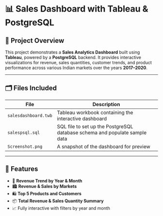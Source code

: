 # 📊 Sales Dashboard with Tableau & PostgreSQL

## 🔧 Project Overview

This project demonstrates a **Sales Analytics Dashboard** built using **Tableau**, powered by a **PostgreSQL** backend. It provides interactive visualizations for revenue, sales quantities, customer trends, and product performance across various Indian markets over the years **2017–2020**.

---

## 🗂 Files Included

| File | Description |
|------|-------------|
| `salesdashboard.twb` | Tableau workbook containing the interactive dashboard |
| `salespsql.sql` | SQL file to set up the PostgreSQL database schema and populate sample data |
| `Screenshot.png` | A snapshot of the dashboard for preview |

---

## 📌 Features

- 📆 **Revenue Trend by Year & Month**
- 🏙️ **Revenue & Sales by Markets**
- 🛍️ **Top 5 Products and Customers**
- 📦 **Total Revenue & Sales Quantity Summary**
- 📈 Fully interactive with filters by year and month

